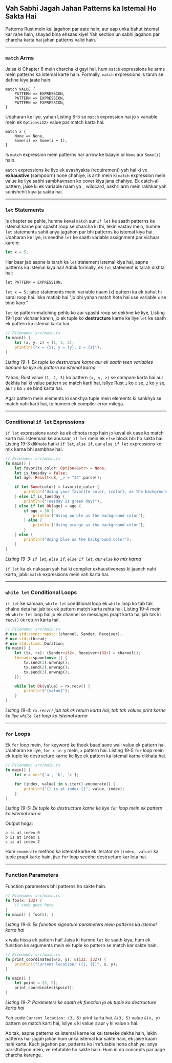 ## Vah Sabhi Jagah Jahan Patterns ka Istemal Ho Sakta Hai

Patterns Rust mein kai jagahon par aate hain, aur aap unka bahut istemal kar rahe hain, shayad bina ehsaas kiye\! Yah section un sabhi jagahon par charcha karta hai jahan patterns valid hain.

-----

### `match` Arms

Jaisa ki Chapter 6 mein charcha ki gayi hai, hum `match` expressions ke arms mein patterns ka istemal karte hain. Formally, `match` expressions is tarah se define kiye jaate hain:

```
match VALUE {
    PATTERN => EXPRESSION,
    PATTERN => EXPRESSION,
    PATTERN => EXPRESSION,
}
```

Udaharan ke liye, yahan Listing 6-5 se `match` expression hai jo `x` variable mein ek `Option<i32>` value par match karta hai:

```rust,ignore
match x {
    None => None,
    Some(i) => Some(i + 1),
}
```

Is `match` expression mein patterns har arrow ke baayin or `None` aur `Some(i)` hain.

`match` expressions ke liye ek avashyakta (requirement) yah hai ki ve **exhaustive** (sampoorn) hone chahiye, is arth mein ki `match` expression mein value ke liye sabhi sambhavnaon ko cover kiya jana chahiye. Ek catch-all pattern, jaise ki ek variable naam ya `_` wildcard, aakhri arm mein rakhkar yah sunishchit kiya ja sakta hai.

-----

### `let` Statements

Is chapter se pehle, humne keval `match` aur `if let` ke saath patterns ka istemal karne par spasht roop se charcha ki thi, lekin vastav mein, humne `let` statements sahit anya jagahon par bhi patterns ka istemal kiya hai. Udaharan ke liye, is seedhe `let` ke saath variable assignment par vichaar karein:

```rust
let x = 5;
```

Har baar jab aapne is tarah ka `let` statement istemal kiya hai, aapne patterns ka istemal kiya hai\! Adhik formally, ek `let` statement is tarah dikhta hai:

```
let PATTERN = EXPRESSION;
```

`let x = 5;` jaise statements mein, variable naam (`x`) pattern ka ek bahut hi saral roop hai. Iska matlab hai "jo bhi yahan match hota hai use variable `x` se bind karo."

`let` ke pattern-matching pehlu ko aur spasht roop se dekhne ke liye, Listing 19-1 par vichaar karein, jo ek tuple ko **destructure** karne ke liye `let` ke saath ek pattern ka istemal karta hai.

```rust
// Filename: src/main.rs
fn main() {
    let (x, y, z) = (1, 2, 3);
    println!("x = {x}, y = {y}, z = {z}");
}
```

*Listing 19-1: Ek tuple ko destructure karne aur ek saath teen variables banane ke liye ek pattern ka istemal karna*

Yahan, Rust value `(1, 2, 3)` ko pattern `(x, y, z)` se compare karta hai aur dekhta hai ki value pattern se match karti hai, isliye Rust `1` ko `x` se, `2` ko `y` se, aur `3` ko `z` se bind karta hai.

Agar pattern mein elements ki sankhya tuple mein elements ki sankhya se match nahi karti hai, to humein ek compiler error milega.

-----

### Conditional `if let` Expressions

`if let` expressions `match` ka ek chhota roop hain jo keval ek case ko match karta hai. Isteemaal ke anusaar, `if let` mein ek `else` block bhi ho sakta hai. Listing 19-3 dikhata hai ki `if let`, `else if`, aur `else if let` expressions ko mix karna bhi sambhav hai.

```rust
// Filename: src/main.rs
fn main() {
    let favorite_color: Option<&str> = None;
    let is_tuesday = false;
    let age: Result<u8, _> = "34".parse();

    if let Some(color) = favorite_color {
        println!("Using your favorite color, {color}, as the background");
    } else if is_tuesday {
        println!("Tuesday is green day!");
    } else if let Ok(age) = age {
        if age > 30 {
            println!("Using purple as the background color");
        } else {
            println!("Using orange as the background color");
        }
    } else {
        println!("Using blue as the background color");
    }
}
```

*Listing 19-3: `if let`, `else if`, `else if let`, aur `else` ko mix karna*

`if let` ka ek nuksaan yah hai ki compiler exhaustiveness ki jaanch nahi karta, jabki `match` expressions mein vah karta hai.

-----

### `while let` Conditional Loops

`if let` ke samaan, `while let` conditional loop ek `while` loop ko tab tak chalne deta hai jab tak ek pattern match karta rehta hai. Listing 19-4 mein ek `while let` loop hai jo ek channel se messages prapt karta hai jab tak ki `recv()` `Ok` return karta hai.

```rust
// Filename: src/main.rs
# use std::sync::mpsc::{channel, Sender, Receiver};
# use std::thread;
# use std::time::Duration;
fn main() {
    let (tx, rx): (Sender<i32>, Receiver<i32>) = channel();
    thread::spawn(move || {
        tx.send(1).unwrap();
        tx.send(2).unwrap();
        tx.send(3).unwrap();
    });

    while let Ok(value) = rx.recv() {
        println!("{value}");
    }
}
```

*Listing 19-4: `rx.recv()` jab tak `Ok` return karta hai, tab tak values print karne ke liye `while let` loop ka istemal karna*

-----

### `for` Loops

Ek `for` loop mein, `for` keyword ke theek baad aane wali value ek pattern hai. Udaharan ke liye, `for x in y` mein, `x` pattern hai. Listing 19-5 `for` loop mein ek tuple ko destructure karne ke liye ek pattern ka istemal karna dikhata hai.

```rust
// Filename: src/main.rs
fn main() {
    let v = vec!['a', 'b', 'c'];

    for (index, value) in v.iter().enumerate() {
        println!("{} is at index {}", value, index);
    }
}
```

*Listing 19-5: Ek tuple ko destructure karne ke liye `for` loop mein ek pattern ka istemal karna*

Output hoga:

```console
a is at index 0
b is at index 1
c is at index 2
```

Hum `enumerate` method ka istemal karke ek iterator se `(index, value)` ka tuple prapt karte hain, jise `for` loop seedhe destructure kar leta hai.

-----

### Function Parameters

Function parameters bhi patterns ho sakte hain.

```rust
// Filename: src/main.rs
fn foo(x: i32) {
    // code goes here
}
fn main() { foo(5); }
```

*Listing 19-6: Ek function signature parameters mein patterns ka istemal karta hai*

`x` wala hissa ek pattern hai\! Jaisa ki humne `let` ke saath kiya, hum ek function ke arguments mein ek tuple ko pattern se match kar sakte hain.

```rust
// Filename: src/main.rs
fn print_coordinates(&(x, y): &(i32, i32)) {
    println!("Current location: ({}, {})", x, y);
}

fn main() {
    let point = (3, 5);
    print_coordinates(&point);
}
```

*Listing 19-7: Parameters ke saath ek function jo ek tuple ko destructure karta hai*

Yah code `Current location: (3, 5)` print karta hai. `&(3, 5)` value `&(x, y)` pattern se match karti hai, isliye `x` ki value `3` aur `y` ki value `5` hai.

Ab tak, aapne patterns ka istemal karne ke kai tareeke dekhe hain, lekin patterns har jagah jahan hum unka istemal kar sakte hain, ek jaise kaam nahi karte. Kuch jagahon par, patterns ko irrefutable hona chahiye; anya paristhitiyon mein, ve refutable ho sakte hain. Hum in do concepts par aage charcha karenge.